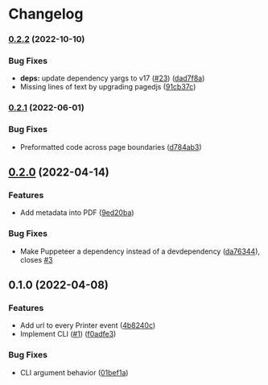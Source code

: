 # Changelog

### [0.2.2](https://www.github.com/humanwhocodes/print-ready/compare/v0.2.1...v0.2.2) (2022-10-10)


### Bug Fixes

* **deps:** update dependency yargs to v17 ([#23](https://www.github.com/humanwhocodes/print-ready/issues/23)) ([dad7f8a](https://www.github.com/humanwhocodes/print-ready/commit/dad7f8ac199f0268b6648849362234f4972371db))
* Missing lines of text by upgrading pagedjs ([91cb37c](https://www.github.com/humanwhocodes/print-ready/commit/91cb37cc26d36e0cf91211fce2a09ec078fdc0c7))

### [0.2.1](https://www.github.com/humanwhocodes/print-ready/compare/v0.2.0...v0.2.1) (2022-06-01)


### Bug Fixes

* Preformatted code across page boundaries ([d784ab3](https://www.github.com/humanwhocodes/print-ready/commit/d784ab3365ae4cfdb95991dd66a6533b53e74ab5))

## [0.2.0](https://www.github.com/humanwhocodes/print-ready/compare/v0.1.0...v0.2.0) (2022-04-14)


### Features

* Add metadata into PDF ([9ed20ba](https://www.github.com/humanwhocodes/print-ready/commit/9ed20bab20770d26bd918f7f43c19fffade2b740))


### Bug Fixes

* Make Puppeteer a dependency instead of a devdependency ([da76344](https://www.github.com/humanwhocodes/print-ready/commit/da76344aa0831d4de56312a6eb8defaea5f6e71a)), closes [#3](https://www.github.com/humanwhocodes/print-ready/issues/3)

## 0.1.0 (2022-04-08)


### Features

* Add url to every Printer event ([4b8240c](https://www.github.com/humanwhocodes/print-ready/commit/4b8240c909c6d79e9cac38a4f0960fd9d24a4494))
* Implement CLI ([#1](https://www.github.com/humanwhocodes/print-ready/issues/1)) ([f0adfe3](https://www.github.com/humanwhocodes/print-ready/commit/f0adfe3393efd37cfba8f991455cdd5bab9ab124))


### Bug Fixes

* CLI argument behavior ([01bef1a](https://www.github.com/humanwhocodes/print-ready/commit/01bef1ab149cfb7f706279818a6e129cb1acbb60))
